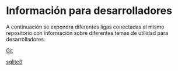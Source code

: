 # Información para desarrolladores
A continuación se expondra diferentes ligas conectadas al mismo repositorio con información sobre diferentes temas de utilidad para desarrolladores.

[Git](git/git-course.md)

[sqlite3](sqlite3/sqlite3.md)


